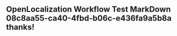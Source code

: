 <properties
ms.topic="hero-topic"
ms.test1="hero-topic"
ms.test2="test"/>

## OpenLocalization Workflow Test MarkDown 08c8aa55-ca40-4fbd-b06c-e436fa9a5b8a thanks!
